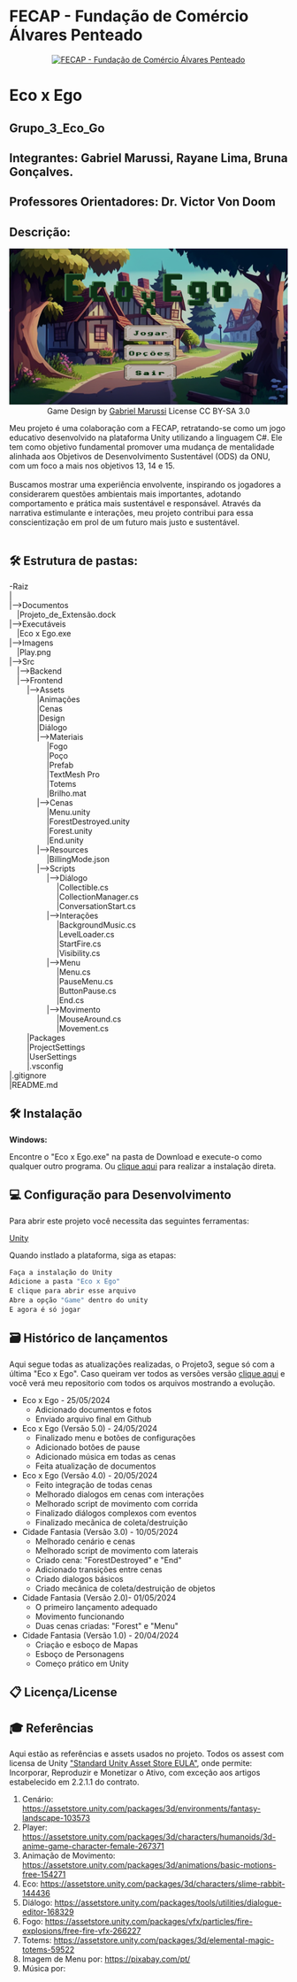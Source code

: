 # FECAP - Fundação de Comércio Álvares Penteado

<p align="center">
<a href= "https://www.fecap.br/"><img src="https://encrypted-tbn0.gstatic.com/images?q=tbn:ANd9GcRhZPrRa89Kma0ZZogxm0pi-tCn_TLKeHGVxywp-LXAFGR3B1DPouAJYHgKZGV0XTEf4AE&usqp=CAU" alt="FECAP - Fundação de Comércio Álvares Penteado" border="0"></a>
</p>

# Eco x Ego

## Grupo_3_Eco_Go

## Integrantes: Gabriel Marussi, Rayane Lima, Bruna Gonçalves. 

## Professores Orientadores: Dr. Victor Von Doom

## Descrição:

<p align="center">
<img src="https://github.com/2024-1-MCC1/Projeto3/blob/73ab3e6ca10bf70795727eabff7e3570c12648a3/Imagens/Play.png" alt="Eco x Ego" border="0">
  Game Design by <a href= "www.linkedin.com/in/gabrielmarussi">Gabriel Marussi</a> License CC BY-SA 3.0
</p>

Meu projeto é uma colaboração com a FECAP, retratando-se como um jogo educativo desenvolvido na plataforma Unity utilizando a linguagem C#. Ele tem como objetivo fundamental promover uma mudança de mentalidade alinhada aos Objetivos de Desenvolvimento Sustentável (ODS) da ONU, com um foco a mais nos objetivos 13, 14 e 15.
<br><br>
Buscamos mostrar uma experiência envolvente, inspirando os jogadores a considerarem questões ambientais mais importantes, adotando comportamento e prática mais sustentável e responsável. Através da narrativa estimulante e interações, meu projeto contribui para essa conscientização em prol de um futuro mais justo e sustentável.
<br><br>

## 🛠 Estrutura de pastas:

-Raiz<br>
|<br>
|-->Documentos<br>
  &emsp;|Projeto_de_Extensão.dock<br>
 |-->Executáveis<br>
   &emsp;|Eco x Ego.exe<br> 
|-->Imagens<br>
  &emsp;|Play.png<br>
|-->Src<br>
  &emsp;|-->Backend<br>
  &emsp;|-->Frontend<br>
  &emsp; &emsp;|-->Assets<br>
  &emsp; &emsp; &emsp;|Animações<br>
  &emsp; &emsp; &emsp;|Cenas<br>
  &emsp; &emsp; &emsp;|Design<br>
  &emsp; &emsp; &emsp;|Diálogo<br>
  &emsp; &emsp; &emsp;|-->Materiais<br> 
  &emsp; &emsp; &emsp; &emsp;|Fogo<br>
  &emsp; &emsp; &emsp; &emsp;|Poço<br>
  &emsp; &emsp; &emsp; &emsp;|Prefab<br>
  &emsp; &emsp; &emsp; &emsp;|TextMesh Pro<br>
  &emsp; &emsp; &emsp; &emsp;|Totems<br>
  &emsp; &emsp; &emsp; &emsp;|Brilho.mat<br>
  &emsp; &emsp; &emsp;|-->Cenas<br>
  &emsp; &emsp; &emsp; &emsp;|Menu.unity<br>
  &emsp; &emsp; &emsp; &emsp;|ForestDestroyed.unity<br>
  &emsp; &emsp; &emsp; &emsp;|Forest.unity<br>
  &emsp; &emsp; &emsp; &emsp;|End.unity<br>
  &emsp; &emsp; &emsp;|-->Resources<br>
  &emsp; &emsp; &emsp; &emsp;|BillingMode.json<br>
  &emsp; &emsp; &emsp;|-->Scripts<br>
  &emsp; &emsp; &emsp; &emsp;|-->Diálogo<br>
  &emsp; &emsp; &emsp; &emsp; &emsp;|Collectible.cs<br>
  &emsp; &emsp; &emsp; &emsp; &emsp;|CollectionManager.cs<br>
  &emsp; &emsp; &emsp; &emsp; &emsp;|ConversationStart.cs<br>
  &emsp; &emsp; &emsp; &emsp;|-->Interações<br>
  &emsp; &emsp; &emsp; &emsp; &emsp;|BackgroundMusic.cs<br>
  &emsp; &emsp; &emsp; &emsp; &emsp;|LevelLoader.cs<br>
  &emsp; &emsp; &emsp; &emsp; &emsp;|StartFire.cs<br>
  &emsp; &emsp; &emsp; &emsp; &emsp;|Visibility.cs<br>
  &emsp; &emsp; &emsp; &emsp;|-->Menu<br>
  &emsp; &emsp; &emsp; &emsp; &emsp;|Menu.cs<br>
  &emsp; &emsp; &emsp; &emsp; &emsp;|PauseMenu.cs<br> 
  &emsp; &emsp; &emsp; &emsp; &emsp;|ButtonPause.cs<br>
  &emsp; &emsp; &emsp; &emsp; &emsp;|End.cs<br>
  &emsp; &emsp; &emsp; &emsp;|-->Movimento<br>
  &emsp; &emsp; &emsp; &emsp; &emsp;|MouseAround.cs<br>
  &emsp; &emsp; &emsp; &emsp; &emsp;|Movement.cs<br>
  &emsp; &emsp;|Packages<br>
  &emsp; &emsp;|ProjectSettings<br>
  &emsp; &emsp;|UserSettings<br>
  &emsp; &emsp;|.vsconfig<br>
|.gitignore<br>
|README.md<br>

## 🛠 Instalação

<b>Windows:</b>

Encontre o "Eco x Ego.exe" na pasta de Download e execute-o como qualquer outro programa.
Ou <a href="https://github.com/2024-1-MCC1/Projeto3/raw/bf04605349baec43f6bfba62593c8ac12cb1425f/Documentos/Eco%20x%20Ego.exe">clique aqui</a> para realizar a instalação direta.

## 💻 Configuração para Desenvolvimento

Para abrir este projeto você necessita das seguintes ferramentas:

<a href="https://unity.com/pt/download">Unity</a>

Quando instlado a plataforma, siga as etapas:
```sh
Faça a instalação do Unity
Adicione a pasta "Eco x Ego"
E clique para abrir esse arquivo
Abre a opção "Game" dentro do unity
E agora é só jogar
```

## 🗃 Histórico de lançamentos

Aqui segue todas as atualizações realizadas, o Projeto3, segue só com a última "Eco x Ego". Caso queiram ver todos as versões versão <a href="https://github.com/gabmarussi/Projeto_Integrador">clique aqui</a> e você verá meu repositorio com todos os arquivos mostrando a evolução.

* Eco x Ego - 25/05/2024
    * Adicionado documentos e fotos 
    * Enviado arquivo final em Github
* Eco x Ego (Versão 5.0) - 24/05/2024
    * Finalizado menu e botões de configurações
    * Adicionado botões de pause
    * Adicionado música em todas as cenas
    * Feita atualização de documentos
* Eco x Ego (Versão 4.0) - 20/05/2024
    * Feito integração de todas cenas  
    * Melhorado dialogos em cenas com interações
    * Melhorado script de movimento com corrida
    * Finalizado diálogos complexos com eventos
    * Finalizado mecãnica de coleta/destruição 
* Cidade Fantasia (Versão 3.0) - 10/05/2024
    * Melhorado cenário e cenas
    * Melhorado script de movimento com laterais
    * Criado cena: "ForestDestroyed" e "End"
    * Adicionado transições entre cenas
    * Criado dialogos básicos
    * Criado mecânica de coleta/destruição de objetos
* Cidade Fantasia (Versão 2.0)- 01/05/2024
    * O primeiro lançamento adequado
    * Movimento funcionando
    * Duas cenas criadas: "Forest" e "Menu" 
* Cidade Fantasia (Versão 1.0) - 20/04/2024
    * Criação e esboço de Mapas
    * Esboço de Personagens
    * Começo prático em Unity

## 📋 Licença/License


## 🎓 Referências

Aqui estão as referências e assets usados no projeto. Todos os assest com licensa de Unity <a href="https://unity.com/pt/legal/as-terms">"Standard Unity Asset Store EULA"</a>, onde permite: Incorporar, Reproduzir e Monetizar o Ativo, com exceção aos artigos estabelecido em 2.2.1.1 do contrato.

1. Cenário: <https://assetstore.unity.com/packages/3d/environments/fantasy-landscape-103573>
2. Player: <https://assetstore.unity.com/packages/3d/characters/humanoids/3d-anime-game-character-female-267371>
3. Animação de Movimento: <https://assetstore.unity.com/packages/3d/animations/basic-motions-free-154271>
4. Eco: <https://assetstore.unity.com/packages/3d/characters/slime-rabbit-144436>
5. Diálogo: <https://assetstore.unity.com/packages/tools/utilities/dialogue-editor-168329>
6. Fogo: <https://assetstore.unity.com/packages/vfx/particles/fire-explosions/free-fire-vfx-266227>
7. Totems: <https://assetstore.unity.com/packages/3d/elemental-magic-totems-59522>
8. Imagem de Menu por: <https://pixabay.com/pt/>
9. Música por:
